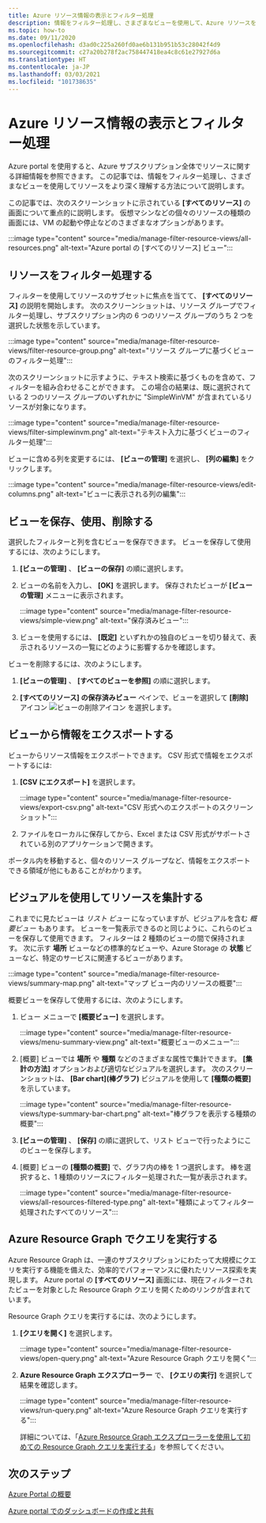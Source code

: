 ```yaml
---
title: Azure リソース情報の表示とフィルター処理
description: 情報をフィルター処理し、さまざまなビューを使用して、Azure リソースをより深く理解します。
ms.topic: how-to
ms.date: 09/11/2020
ms.openlocfilehash: d3ad0c225a260fd0ae6b131b951b53c28042f4d9
ms.sourcegitcommit: c27a20b278f2ac758447418ea4c8c61e27927d6a
ms.translationtype: HT
ms.contentlocale: ja-JP
ms.lasthandoff: 03/03/2021
ms.locfileid: "101738635"
---
```

# <a name="view-and-filter-azure-resource-information"></a>Azure リソース情報の表示とフィルター処理

Azure portal を使用すると、Azure サブスクリプション全体でリソースに関する詳細情報を参照できます。 この記事では、情報をフィルター処理し、さまざまなビューを使用してリソースをより深く理解する方法について説明します。

この記事では、次のスクリーンショットに示されている **[すべてのリソース]** の画面について重点的に説明します。 仮想マシンなどの個々のリソースの種類の画面には、VM の起動や停止などのさまざまなオプションがあります。

:::image type="content" source="media/manage-filter-resource-views/all-resources.png" alt-text="Azure portal の [すべてのリソース] ビュー":::

## <a name="filter-resources"></a>リソースをフィルター処理する

フィルターを使用してリソースのサブセットに焦点を当てて、 **[すべてのリソース]** の説明を開始します。 次のスクリーンショットは、リソース グループでフィルター処理し、サブスクリプション内の 6 つのリソース グループのうち 2 つを選択した状態を示しています。

:::image type="content" source="media/manage-filter-resource-views/filter-resource-group.png" alt-text="リソース グループに基づくビューのフィルター処理":::

次のスクリーンショットに示すように、テキスト検索に基づくものを含めて、フィルターを組み合わせることができます。 この場合の結果は、既に選択されている 2 つのリソース グループのいずれかに "SimpleWinVM" が含まれているリソースが対象になります。

:::image type="content" source="media/manage-filter-resource-views/filter-simplewinvm.png" alt-text="テキスト入力に基づくビューのフィルター処理":::

ビューに含める列を変更するには、 **[ビューの管理]** を選択し、 **[列の編集]** をクリックします。

:::image type="content" source="media/manage-filter-resource-views/edit-columns.png" alt-text="ビューに表示される列の編集":::

## <a name="save-use-and-delete-views"></a>ビューを保存、使用、削除する

選択したフィルターと列を含むビューを保存できます。 ビューを保存して使用するには、次のようにします。

1. **[ビューの管理]** 、 **[ビューの保存]** の順に選択します。

1. ビューの名前を入力し、 **[OK]** を選択します。 保存されたビューが **[ビューの管理]** メニューに表示されます。

    :::image type="content" source="media/manage-filter-resource-views/simple-view.png" alt-text="保存済みビュー":::

1. ビューを使用するには、 **[既定]** といずれかの独自のビューを切り替えて、表示されるリソースの一覧にどのように影響するかを確認します。

ビューを削除するには、次のようにします。

1. **[ビューの管理]** 、 **[すべてのビューを参照]** の順に選択します。

1. **[すべてのリソース] の保存済みビュー** ペインで、ビューを選択して **[削除]** アイコン ![ビューの削除アイコン](media/manage-filter-resource-views/icon-delete.png) を選択します。

## <a name="export-information-from-a-view"></a>ビューから情報をエクスポートする

ビューからリソース情報をエクスポートできます。 CSV 形式で情報をエクスポートするには:

1. **[CSV にエクスポート]** を選択します。

    :::image type="content" source="media/manage-filter-resource-views/export-csv.png" alt-text="CSV 形式へのエクスポートのスクリーンショット":::

1. ファイルをローカルに保存してから、Excel または CSV 形式がサポートされている別のアプリケーションで開きます。 

ポータル内を移動すると、個々のリソース グループなど、情報をエクスポートできる領域が他にもあることがわかります。

## <a name="summarize-resources-with-visuals"></a>ビジュアルを使用してリソースを集計する

これまでに見たビューは _リスト ビュー_ になっていますが、ビジュアルを含む _概要ビュー_ もあります。 ビューを一覧表示できるのと同じように、これらのビューを保存して使用できます。 フィルターは 2 種類のビューの間で保持されます。 次に示す **場所** ビューなどの標準的なビューや、Azure Storage の **状態** ビューなど、特定のサービスに関連するビューがあります。

:::image type="content" source="media/manage-filter-resource-views/summary-map.png" alt-text="マップ ビュー内のリソースの概要":::

概要ビューを保存して使用するには、次のようにします。

1. ビュー メニューで **[概要ビュー]** を選択します。

    :::image type="content" source="media/manage-filter-resource-views/menu-summary-view.png" alt-text="概要ビューのメニュー":::

1. [概要] ビューでは **場所** や **種類** などのさまざまな属性で集計できます。 **[集計の方法]** オプションおよび適切なビジュアルを選択します。 次のスクリーンショットは、 **[Bar chart]\(棒グラフ\)** ビジュアルを使用して **[種類の概要]** を示しています。

    :::image type="content" source="media/manage-filter-resource-views/type-summary-bar-chart.png" alt-text="棒グラフを表示する種類の概要":::

1. **[ビューの管理]** 、 **[保存]** の順に選択して、リスト ビューで行ったようにこのビューを保存します。

1. [概要] ビューの **[種類の概要]** で、グラフ内の棒を 1 つ選択します。 棒を選択すると、1 種類のリソースにフィルター処理された一覧が表示されます。

    :::image type="content" source="media/manage-filter-resource-views/all-resources-filtered-type.png" alt-text="種類によってフィルター処理されたすべてのリソース":::

## <a name="run-queries-in-azure-resource-graph"></a>Azure Resource Graph でクエリを実行する

Azure Resource Graph は、一連のサブスクリプションにわたって大規模にクエリを実行する機能を備えた、効率的でパフォーマンスに優れたリソース探索を実現します。 Azure portal の **[すべてのリソース]** 画面には、現在フィルターされたビューを対象とした Resource Graph クエリを開くためのリンクが含まれています。

Resource Graph クエリを実行するには、次のようにします。

1. **[クエリを開く]** を選択します。

    :::image type="content" source="media/manage-filter-resource-views/open-query.png" alt-text="Azure Resource Graph クエリを開く":::

1. **Azure Resource Graph エクスプローラー** で、 **[クエリの実行]** を選択して結果を確認します。

    :::image type="content" source="media/manage-filter-resource-views/run-query.png" alt-text="Azure Resource Graph クエリを実行する":::

    詳細については、「[Azure Resource Graph エクスプローラーを使用して初めての Resource Graph クエリを実行する](../governance/resource-graph/first-query-portal.md)」を参照してください。

## <a name="next-steps"></a>次のステップ

[Azure Portal の概要](azure-portal-overview.md)

[Azure portal でのダッシュボードの作成と共有](azure-portal-dashboards.md)
